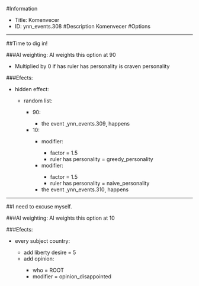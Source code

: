 #Information
 - Title: Komenvecer
 - ID: ynn_events.308
#Description
Komenvecer
#Options

___
##Time to dig in!

###AI weighting:
AI weights this option at 90
 - Multiplied by 0 if has ruler has personality is craven personality


###Efects:<ul><li>hidden effect:</li><ul><li>random list:</li><ul><li>90:</li><ul><li>the event ˻ynn_events.309˼ happens</li></ul><li>10:</li><ul><li>modifier:</li><ul><li>factor = 1.5</li><li>ruler has personality = greedy_personality</li></ul><li>modifier:</li><ul><li>factor = 1.5</li><li>ruler has personality = naive_personality</li></ul><li>the event ˻ynn_events.310˼ happens</li></ul></ul></ul></ul>

___
##I need to excuse myself.

###AI weighting:
AI weights this option at 10


###Efects:<ul><li>every subject country:</li><ul><li>add liberty desire = 5</li><li>add opinion:</li><ul><li>who = ROOT</li><li>modifier = opinion_disappointed</li></ul></ul></ul>
